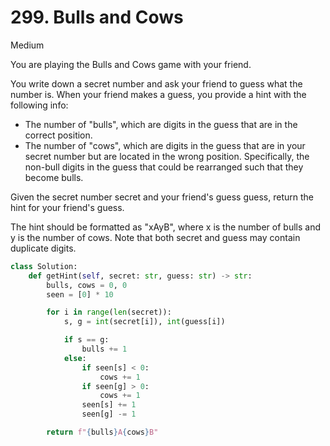 # 299. Bulls and Cows

Medium

You are playing the Bulls and Cows game with your friend.

You write down a secret number and ask your friend to guess what the number is. When your friend makes a guess, you provide a hint with the following info:

- The number of "bulls", which are digits in the guess that are in the correct position.
- The number of "cows", which are digits in the guess that are in your secret number but are located in the wrong position. Specifically, the non-bull digits in the guess that could be rearranged such that they become bulls.

Given the secret number secret and your friend's guess guess, return the hint for your friend's guess.

The hint should be formatted as "xAyB", where x is the number of bulls and y is the number of cows. Note that both secret and guess may contain duplicate digits.

```python
class Solution:
    def getHint(self, secret: str, guess: str) -> str:
        bulls, cows = 0, 0
        seen = [0] * 10

        for i in range(len(secret)):
            s, g = int(secret[i]), int(guess[i])

            if s == g:
                bulls += 1
            else:
                if seen[s] < 0:
                    cows += 1
                if seen[g] > 0:
                    cows += 1
                seen[s] += 1
                seen[g] -= 1

        return f"{bulls}A{cows}B"
```
